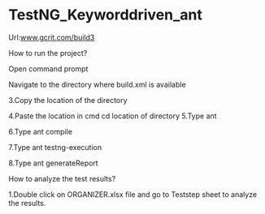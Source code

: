 # TestNG_Keyworddriven_ant



Url:www.gcrit.com/build3

How to run the project?

 Open command prompt 

 Navigate to the directory where build.xml is available

3.Copy the location of the directory

4.Paste the location in cmd 
    cd location of directory
5.Type ant

6.Type ant compile

7.Type ant testng-execution

8.Type ant generateReport



How to analyze the test results?

1.Double click on ORGANIZER.xlsx file and go to Teststep sheet to analyze the results. 

